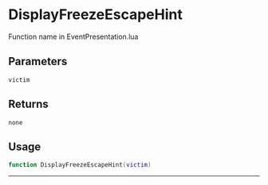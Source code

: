 # DisplayFreezeEscapeHint
Function name in EventPresentation.lua
## Parameters
`victim`
## Returns
`none`
## Usage
```lua
function DisplayFreezeEscapeHint(victim)
```
---
